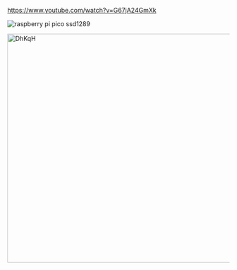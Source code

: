 https://www.youtube.com/watch?v=G67jA24GmXk


![raspberry pi pico ssd1289](https://github.com/offpic/SSD1289-16-BIT-TFT-RASPBERRY-PI-PICO-/assets/31142397/8b11ffa8-4a9c-4fee-897a-7ca70827f912)

<img width="518" alt="DhKqH" src="https://github.com/offpic/SSD1289-16-BIT-TFT-RASPBERRY-PI-PICO-/assets/31142397/2fe1ba41-40f6-46b1-b977-0acd9f1b1f9c">
